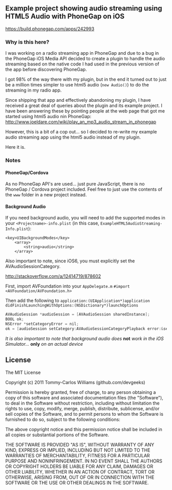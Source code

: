## Example project showing audio streaming using HTML5 Audio with PhoneGap on iOS

https://build.phonegap.com/apps/242993

### Why is this here?

I was working on a radio streaming app in PhoneGap and due to a bug in the PhoneGap iOS Media API decided to create a plugin to handle the audio streaming based on the native code I had used in the previous version of the app before discovering PhoneGap.

I got 98% of the way there with my plugin, but in the end it turned out to just be a million times simpler to use html5 audio (`new Audio()`) to do the streaming in my radio app.

Since shipping that app and effectively abandoning my plugin, I have received a great deal of queries about the plugin and its example project. I have been answering these by pointing people at the web page that got me started using html5 audio nin PhoneGap: http://www.joeldare.com/wiki/play_an_mp3_audio_stream_in_phonegap

However, this is a bit of a cop out... so I decided to re-write my example audio streaming app using the html5 audio instead of my plugin.

Here it is.

### Notes

#### PhoneGap/Cordova

As no PhoneGap API's are used... just pure JavaScript, there is no PhoneGap / Cordova project included. Feel free to just use the contents of the `www` folder in a new project instead.

#### Background Audio

If you need background audio, you will need to add the supported modes in your `<Projectname>-info.plist` (in this case, `ExampleHTML5AudioStreaming-Info.plist`):

	<key>UIBackgroundModes</key>
    	<array>
        	<string>audio</string>
    	</array>

Also important to note, since iOS6, you must explicitly set the AVAudioSessionCategory.

http://stackoverflow.com/a/12414719/878602

First, import AVFoundation into your `AppDelegate.m` `#import <AVFoundation/AVFoundation.h>`

Then add the following to `application:(UIApplication*)application didFinishLaunchingWithOptions:(NSDictionary*)launchOptions`

```objective-c
AVAudioSession *audioSession = [AVAudioSession sharedInstance];
BOOL ok;
NSError *setCategoryError = nil;
ok = [audioSession setCategory:AVAudioSessionCategoryPlayback error:&setCategoryError];
```

*It is also important to note that background audio does* **not** *work in the iOS Simulator...* **only** *on an actual device*

## License

The MIT License

Copyright (c) 2011 Tommy-Carlos Williams (github.com/devgeeks)

Permission is hereby granted, free of charge, to any person obtaining a copy of this software and associated documentation files (the "Software"), to deal in the Software without restriction, including without limitation the rights to use, copy, modify, merge, publish, distribute, sublicense, and/or sell copies of the Software, and to permit persons to whom the Software is furnished to do so, subject to the following conditions:

The above copyright notice and this permission notice shall be included in all copies or substantial portions of the Software.

THE SOFTWARE IS PROVIDED "AS IS", WITHOUT WARRANTY OF ANY KIND, EXPRESS OR IMPLIED, INCLUDING BUT NOT LIMITED TO THE WARRANTIES OF MERCHANTABILITY, FITNESS FOR A PARTICULAR PURPOSE AND NONINFRINGEMENT. IN NO EVENT SHALL THE AUTHORS OR COPYRIGHT HOLDERS BE LIABLE FOR ANY CLAIM, DAMAGES OR OTHER LIABILITY, WHETHER IN AN ACTION OF CONTRACT, TORT OR OTHERWISE, ARISING FROM, OUT OF OR IN CONNECTION WITH THE SOFTWARE OR THE USE OR OTHER DEALINGS IN THE SOFTWARE.
